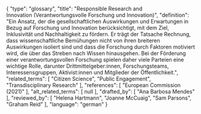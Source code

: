 {
    "type": "glossary",
    "title": "Responsible Research and Innovation (Verantwortungsvolle Forschung und Innovation)",
    "definition": "Ein Ansatz, der die gesellschaftlichen Auswirkungen und Erwartungen in Bezug auf Forschung und Innovation berücksichtigt, mit dem Ziel, Inklusivität und Nachhaltigkeit zu fördern. Er trägt der Tatsache Rechnung, dass wissenschaftliche Bemühungen nicht von ihren breiteren Auswirkungen isoliert sind und dass die Forschung durch Faktoren motiviert wird, die über das Streben nach Wissen hinausgehen. Bei der Förderung einer verantwortungsvollen Forschung spielen daher viele Parteien eine wichtige Rolle, darunter Drittmittelgeber:innen, Forschungsteams, Interessensgruppen, Aktivist:innen und Mitglieder der Öffentlichkeit.",
    "related_terms": [
        "Citizen Science",
        "Public Engagement",
        "Transdisciplinary Research"
    ],
    "references": [
        "European Commission (2021)"
    ],
    "alt_related_terms": [
        null
    ],
    "drafted_by": [
        "Ana Barbosa Mendes"
    ],
    "reviewed_by": [
        "Helena Hartmann",
        "Joanne McCuaig",
        "Sam Parsons",
        "Graham Reid"
    ],
    "language": "german"
}